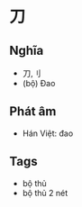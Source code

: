 # 刀

## Nghĩa
* 刀,刂
* (bộ) Đao

## Phát âm
* Hán Việt: đao

## Tags
* bộ thủ
* bộ thủ 2 nét

<script>window.HANZI_FIELD='刀';</script>
